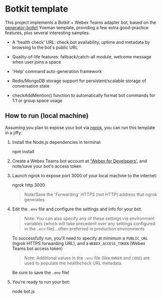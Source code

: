 # Botkit template

This project implements a Botkit + Webex Teams adapter bot, based on the [generator-botkit](https://www.npmjs.com/package/generator-botkit) Yoeman template, providing a few extra good-practice features, plus several interesting samples:

- A 'health check' URL: check bot availability, uptime and metadata by browsing to the bot's public URL

- Quality-of-life features: fallback/catch-all module, welcome message when user joins a space

- 'Help' command auto-generation framework

- Redis/MongoDB storage support for persistent/scalable storage of conversation state

- checkAddMention() function to automatically format bot commands for 1:1 or group space usage

## How to run (local machine)

Assuming you plan to expose your bot via [ngrok](https://ngrok.com), you can run this template in a jiffy:

1. Install the Node.js dependencies in terminal:

    npm install

2. Create a Webex Teams bot account at ['Webex for Developers'](https://developer.webex.com/my-apps/new/bot), and note/save your bot's access token

3. Launch ngrok to expose port 3000 of your local machine to the internet:

    ngrok http 3000

    >Note/Save the 'Forwarding' HTTPS (not HTTP) address that ngrok generates

4. Edit the `.env` file and configure the settings and info for your bot.

    >Note: You can also specify any of these settings via environment variables (which will take precedent over any settings configured in the `.env` file)...often preferred in production environments

    To successfully run, you'll need to specify at minimum a `PUBLIC_URL` (ngrok HTTPS forwarding URL), and a `WEBEX_ACCESS_TOKEN` (Webex Teams bot access token)

    >Note: Additional values in the `.env` file (like `OWNER` and `CODE`) are used to populate the healthcheck URL metadata.

    Be sure to save the `.env` file!

5. You're ready to run your bot:

    node bot.js
